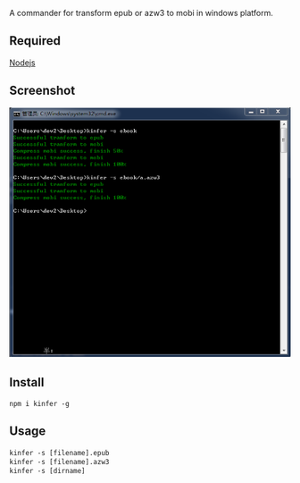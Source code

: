A commander for transform epub or azw3 to mobi in windows platform.

## Required
[Nodejs](https://nodejs.org/en/)

## Screenshot
![screenshot](https://raw.githubusercontent.com/alex1504/kinfer/master/assets/screenshot.png)

## Install

```
npm i kinfer -g
```

## Usage

```
kinfer -s [filename].epub 
kinfer -s [filename].azw3
kinfer -s [dirname]
```

